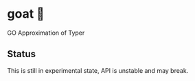 # goat 🐐
GO Approximation of Typer 


## Status

This is still in experimental state, API is unstable and may break.
